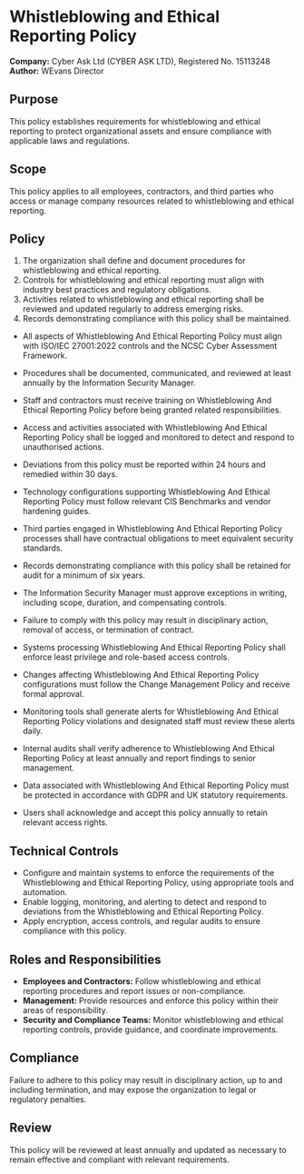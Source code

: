 # Whistleblowing and Ethical Reporting Policy

**Company:** Cyber Ask Ltd (CYBER ASK LTD), Registered No. 15113248  
**Author:** WEvans Director

## Purpose

This policy establishes requirements for whistleblowing and ethical reporting to protect organizational assets and ensure compliance with applicable laws and regulations.

## Scope

This policy applies to all employees, contractors, and third parties who access or manage company resources related to whistleblowing and ethical reporting.

## Policy
1. The organization shall define and document procedures for whistleblowing and ethical reporting.
2. Controls for whistleblowing and ethical reporting must align with industry best practices and regulatory obligations.
3. Activities related to whistleblowing and ethical reporting shall be reviewed and updated regularly to address emerging risks.
4. Records demonstrating compliance with this policy shall be maintained.

- All aspects of Whistleblowing And Ethical Reporting Policy must align with ISO/IEC 27001:2022 controls and the NCSC Cyber Assessment Framework.
- Procedures shall be documented, communicated, and reviewed at least annually by the Information Security Manager.
- Staff and contractors must receive training on Whistleblowing And Ethical Reporting Policy before being granted related responsibilities.
- Access and activities associated with Whistleblowing And Ethical Reporting Policy shall be logged and monitored to detect and respond to unauthorised actions.
- Deviations from this policy must be reported within 24 hours and remedied within 30 days.
- Technology configurations supporting Whistleblowing And Ethical Reporting Policy must follow relevant CIS Benchmarks and vendor hardening guides.
- Third parties engaged in Whistleblowing And Ethical Reporting Policy processes shall have contractual obligations to meet equivalent security standards.
- Records demonstrating compliance with this policy shall be retained for audit for a minimum of six years.
- The Information Security Manager must approve exceptions in writing, including scope, duration, and compensating controls.
- Failure to comply with this policy may result in disciplinary action, removal of access, or termination of contract.

- Systems processing Whistleblowing And Ethical Reporting Policy shall enforce least privilege and role-based access controls.
- Changes affecting Whistleblowing And Ethical Reporting Policy configurations must follow the Change Management Policy and receive formal approval.
- Monitoring tools shall generate alerts for Whistleblowing And Ethical Reporting Policy violations and designated staff must review these alerts daily.
- Internal audits shall verify adherence to Whistleblowing And Ethical Reporting Policy at least annually and report findings to senior management.
- Data associated with Whistleblowing And Ethical Reporting Policy must be protected in accordance with GDPR and UK statutory requirements.
- Users shall acknowledge and accept this policy annually to retain relevant access rights.

## Technical Controls

- Configure and maintain systems to enforce the requirements of the Whistleblowing and Ethical Reporting Policy, using appropriate tools and automation.
- Enable logging, monitoring, and alerting to detect and respond to deviations from the Whistleblowing and Ethical Reporting Policy.
- Apply encryption, access controls, and regular audits to ensure compliance with this policy.

## Roles and Responsibilities

- **Employees and Contractors:** Follow whistleblowing and ethical reporting procedures and report issues or non-compliance.
- **Management:** Provide resources and enforce this policy within their areas of responsibility.
- **Security and Compliance Teams:** Monitor whistleblowing and ethical reporting controls, provide guidance, and coordinate improvements.

## Compliance

Failure to adhere to this policy may result in disciplinary action, up to and including termination, and may expose the organization to legal or regulatory penalties.

## Review

This policy will be reviewed at least annually and updated as necessary to remain effective and compliant with relevant requirements.
